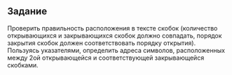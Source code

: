 ## Задание

Проверить правильность расположения в тексте скобок (количество открывающихся и закрывающихся скобок должно совпадать, порядок закрытия скобок должен соответствовать порядку открытия). Пользуясь указателями, определить адреса символов, расположенных между 2ой открывающейся и соответствующей закрывающейся скобками.